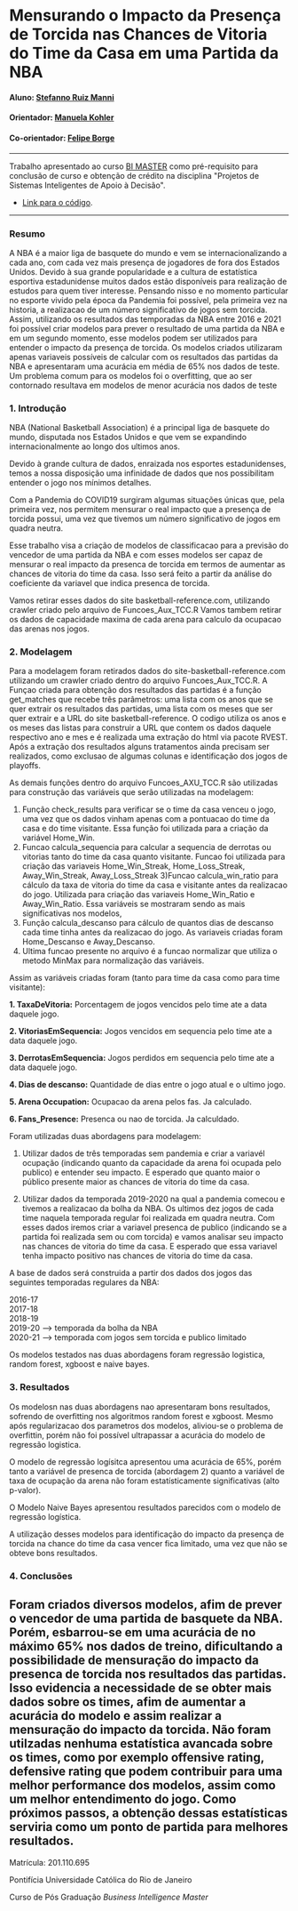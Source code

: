 # Mensurando o Impacto da Presença de Torcida nas Chances de Vitoria do Time da Casa em uma Partida da NBA

#### Aluno: [Stefanno Ruiz Manni](https://github.com/Stefanno28)
#### Orientador: [Manuela Kohler]() 
#### Co-orientador: [Felipe Borge](hhttps://github.com/FelipeBorgesCb) 

---

Trabalho apresentado ao curso [BI MASTER](https://ica.puc-rio.ai/bi-master) como pré-requisito para conclusão de curso e obtenção de crédito na disciplina "Projetos de Sistemas Inteligentes de Apoio à Decisão".

- [Link para o código](https://github.com/Stefanno28/NBA_Project).



---

### Resumo

A NBA é a maior liga de basquete do mundo e vem se internacionalizando a cada ano, com cada vez mais presença de jogadores de fora dos Estados
Unidos. Devido à sua grande popularidade e a cultura de estatística esportiva estadunidense muitos dados estão disponíveis para realização
de estudos para quem tiver interesse. Pensando nisso e no momento particular no esporte vivido pela época da Pandemia foi possível, pela primeira vez na historia,
a realizacao de um número significativo de jogos sem torcida. Assim, utilizando os resultados das temporadas da NBA entre 2016 e 2021 foi possível
criar modelos para prever o resultado de uma partida da NBA e em um segundo momento, esse modelos podem ser utilizados para entender
o impacto da presença de torcida. Os modelos criados utilizaram apenas variaveis possíveis de calcular com os resultados das partidas da NBA
e apresentaram uma acurácia em média de 65% nos dados de teste. Um problema comum para os modelos foi o overfitting, que ao ser contornado
resultava em modelos de menor acurácia nos dados de teste

### 1. Introdução

 NBA (National Basketball Association) é a principal liga de basquete do mundo, disputada nos Estados Unidos e que vem se expandindo internacionalmente ao longo dos ultimos anos.

Devido à grande cultura de dados, enraizada nos esportes estadunidenses, temos a nossa disposição uma infinidade de dados que nos possibilitam entender o jogo nos mínimos detalhes. 

Com a Pandemia do COVID19 surgiram algumas situações únicas que, pela primeira vez, nos permitem mensurar o real impacto que a presença de torcida possui, uma vez que tivemos um número significativo de jogos em quadra neutra.

Esse trabalho visa a criação de modelos de classificacao para a previsão do vencedor de uma partida da NBA e com esses modelos ser capaz de mensurar o real impacto da presenca de torcida em termos de aumentar as chances de vitoria do time da casa. Isso será feito a partir da análise do coeficiente da variavel que indica presenca de torcida.




Vamos retirar esses dados do site basketball-reference.com, utilizando crawler criado pelo arquivo de Funcoes_Aux_TCC.R 
Vamos tambem retirar os dados de capacidade maxima de cada arena para calculo da ocupacao das arenas nos jogos.
### 2. Modelagem

Para a modelagem foram retirados dados do site-basketball-reference.com utilizando um crawler criado dentro do arquivo Funcoes_Aux_TCC.R.
A Funçao criada para obtenção dos resultados das partidas é a função get_matches que recebe três parâmetros: uma lista com os anos
que se quer extrair os resultados das partidas, uma lista com os meses que ser quer extrair e a URL do site basketball-reference. O codigo
utiliza os anos e os meses das listas para construir a URL que contem os dados daquele respectivo ano e mes e é realizada uma extração
do html via pacote RVEST. Após a extração dos resultados alguns tratamentos ainda precisam ser realizados, como exclusao de algumas colunas
e identificação dos jogos de playoffs.

As demais funções dentro do arquivo Funcoes_AXU_TCC.R são utilizadas para construção das variáveis que serão utilizadas na modelagem:
1) Função check_results para verificar se o time da casa venceu o jogo, uma vez que os dados vinham apenas com a pontuacao do time da 
casa e do time visitante. Essa função foi utilizada para a criação da variável Home_Win.
2) Funcao calcula_sequencia para calcular a sequencia de derrotas ou vitorias tanto do time da casa quanto visitante. Funcao foi utilizada
para criação das variaveis Home_Win_Streak, Home_Loss_Streak, Away_Win_Streak, Away_Loss_Streak
3)Funcao calcula_win_ratio para cálculo da taxa de vitoria do time da casa e visitante antes da realizacao do jogo. Utilizada para criação
das variaveis Home_Win_Ratio e Away_Win_Ratio. Essa variáveis se mostraram sendo as mais significativas nos modelos,
4) Função calcula_descanso para cálculo de quantos dias de descanso cada time tinha antes da realizacao do jogo. As variaveis criadas foram
Home_Descanso e Away_Descanso.
5) Ultima funcao presente no arquivo é a funcao normalizar que utiliza o metodo MinMax para normalização das variáveis.

Assim as variáveis criadas foram (tanto para time da casa como para time visitante):

**1. TaxaDeVitoria:** Porcentagem de jogos vencidos pelo time ate a data daquele jogo.

**2. VitoriasEmSequencia:** Jogos vencidos em sequencia pelo time ate a data daquele jogo.

**3. DerrotasEmSequencia:** Jogos perdidos em sequencia pelo time ate a data daquele jogo.

**4. Dias de descanso:** Quantidade de dias entre o jogo atual e o ultimo jogo.

**5. Arena Occupation:** Ocupacao da arena pelos fas. Ja calculado. 

**6. Fans_Presence:** Presenca ou nao de torcida. Ja calculdado.

Foram utilizadas duas abordagens para modelagem:

1. Utilizar dados de três temporadas sem pandemia e criar a variavél ocupação (indicando quanto da capacidade da arena foi ocupada pelo publico) e entender seu impacto. E esperado que quanto maior o público presente maior as chances de vitoria do time da casa.

2. Utilizar dados da temporada 2019-2020 na qual a pandemia comecou e tivemos a realizacao da bolha da NBA. Os ultimos dez jogos de cada time naquela temporada regular foi realizada em quadra neutra. Com esses dados iremos criar a variavel presenca de publico (indicando se a partida foi realizada sem ou com torcida) e vamos analisar seu impacto nas chances de vitoria do time da casa. E esperado que essa variavel tenha impacto positivo nas chances de vitoria do time da casa.

A base de dados será construida a partir dos dados dos jogos das seguintes temporadas regulares da NBA:

2016-17  <br />
2017-18  <br />
2018-19  <br />
2019-20 --> temporada da bolha da NBA  <br />
2020-21 --> temporada com jogos sem torcida e publico limitado

Os modelos testados nas duas abordagens foram regressão logistica, random forest, xgboost e naive bayes.

### 3. Resultados

Os modelosn nas duas abordagens nao apresentaram bons resultados, sofrendo de overfitting nos algoritmos random forest e xgboost. Mesmo após regularizacao dos
parametros dos modelos, aliviou-se o problema de overfittin, porém não foi possível ultrapassar a acurácia do modelo de regressão logistica.

O modelo de regressão logísitca apresentou uma acurácia de 65%, porém tanto a variável de presenca de torcida (abordagem 2) quanto a variável
de taxa de ocupação da arena não foram estatísticamente significativas (alto p-valor).

O Modelo Naive Bayes apresentou resultados parecidos com o modelo de regressão logística.

A utilização desses modelos para identificação do impacto da presença de torcida na chance do time da casa vencer fica limitado, uma vez
que não se obteve bons resultados.

### 4. Conclusões

Foram criados diversos modelos, afim de prever o vencedor de uma partida de basquete da NBA. Porém, esbarrou-se em uma acurácia de no máximo
65% nos dados de treino, dificultando a possibilidade de mensuração do impacto da presenca de torcida nos resultados das partidas.
Isso evidencia a necessidade de se obter mais dados sobre os times, afim de aumentar a acurácia do modelo e assim realizar a mensuração do impacto
da torcida. Não foram utilzadas nenhuma estatística avancada sobre os times, como por exemplo offensive rating, defensive rating que podem contribuir
para uma melhor performance dos modelos, assim como um melhor entendimento do jogo.
Como próximos passos, a obtenção dessas estatísticas serviria como um ponto de partida para melhores resultados.
---

Matrícula: 201.110.695

Pontifícia Universidade Católica do Rio de Janeiro

Curso de Pós Graduação *Business Intelligence Master*
